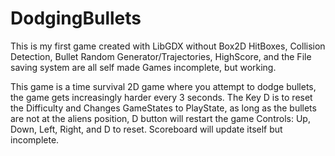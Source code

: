 # DodgingBullets
This is my first game created with LibGDX without Box2D
HitBoxes, Collision Detection, Bullet Random Generator/Trajectories, HighScore, and the File saving system are all self made
Games incomplete, but working.



This game is a time survival 2D game where you attempt to dodge bullets, the game gets increasingly harder every 3 seconds.
The Key D is to reset the Difficulty and Changes GameStates to PlayState, as long as the bullets are not at the aliens position, D button will restart the game
Controls:
Up, Down, Left, Right, and D to reset.
Scoreboard will update itself but incomplete.
